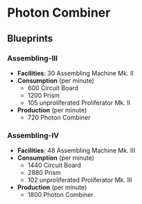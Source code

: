 # Photon Combiner

## Blueprints

### Assembling-III

- **Facilities**: 30 Assembling Machine Mk. II
- **Consumption** (per minute)
	- 600 Circuit Board
	- 1200 Prism
	- 105 unproliferated Proliferator Mk. II
- **Production**  (per minute)
	- 720 Photon Combiner

### Assembling-IV

- **Facilities**: 48 Assembling Machine Mk. III
- **Consumption** (per minute)
	- 1440 Circuit Board
	- 2880 Prism
	- 102 unproliferated Proliferator Mk. III
- **Production** (per minute)
	- 1800 Photon Combiner
